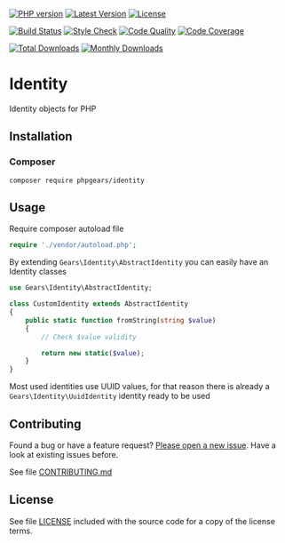 [![PHP version](https://img.shields.io/badge/PHP-%3E%3D7.1-8892BF.svg?style=flat-square)](http://php.net)
[![Latest Version](https://img.shields.io/packagist/v/phpgears/identity.svg?style=flat-square)](https://packagist.org/packages/phpgears/identity)
[![License](https://img.shields.io/github/license/phpgears/identity.svg?style=flat-square)](https://github.com/phpgears/identity/blob/master/LICENSE)

[![Build Status](https://img.shields.io/travis/phpgears/identity.svg?style=flat-square)](https://travis-ci.org/phpgears/identity)
[![Style Check](https://styleci.io/repos/149015417/shield)](https://styleci.io/repos/149015417)
[![Code Quality](https://img.shields.io/scrutinizer/g/phpgears/identity.svg?style=flat-square)](https://scrutinizer-ci.com/g/phpgears/identity)
[![Code Coverage](https://img.shields.io/coveralls/phpgears/identity.svg?style=flat-square)](https://coveralls.io/github/phpgears/identity)

[![Total Downloads](https://img.shields.io/packagist/dt/phpgears/identity.svg?style=flat-square)](https://packagist.org/packages/phpgears/identity/stats)
[![Monthly Downloads](https://img.shields.io/packagist/dm/phpgears/identity.svg?style=flat-square)](https://packagist.org/packages/phpgears/identity/stats)

# Identity

Identity objects for PHP

## Installation

### Composer

```
composer require phpgears/identity
```

## Usage

Require composer autoload file

```php
require './vendor/autoload.php';
```

By extending `Gears\Identity\AbstractIdentity` you can easily have an Identity classes

```php
use Gears\Identity\AbstractIdentity;

class CustomIdentity extends AbstractIdentity
{
    public static function fromString(string $value)
    {
        // Check $value validity

        return new static($value);
    }
}
```

Most used identities use UUID values, for that reason there is already a `Gears\Identity\UuidIdentity` identity ready to be used

## Contributing

Found a bug or have a feature request? [Please open a new issue](https://github.com/phpgears/identity/issues). Have a look at existing issues before.

See file [CONTRIBUTING.md](https://github.com/phpgears/identity/blob/master/CONTRIBUTING.md)

## License

See file [LICENSE](https://github.com/phpgears/identity/blob/master/LICENSE) included with the source code for a copy of the license terms.
